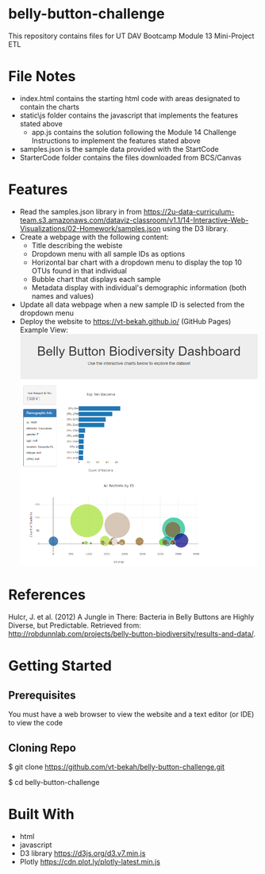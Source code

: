 # belly-button-challenge
This repository contains files for UT DAV Bootcamp Module 13 Mini-Project ETL

# File Notes
* index.html contains the starting html code with areas designated to contain the charts
* static\js folder contains the javascript that implements the features stated above
  * app.js contains the solution following the Module 14 Challenge Instructions to implement the features stated above
* samples.json is the sample data provided with the StartCode
* StarterCode folder contains the files downloaded from BCS/Canvas

# Features
* Read the samples.json library in from https://2u-data-curriculum-team.s3.amazonaws.com/dataviz-classroom/v1.1/14-Interactive-Web-Visualizations/02-Homework/samples.json using the D3 library.
* Create a webpage with the following content:
  * Title describing the webiste
  * Dropdown menu with all sample IDs as options
  * Horizontal bar chart with a dropdown menu to display the top 10 OTUs found in that individual
  * Bubble chart that displays each sample
  * Metadata display with individual's demographic information (both names and values)
* Update all data webpage when a new sample ID is selected from the dropdown menu
* Deploy the website to https://vt-bekah.github.io/ (GitHub Pages)
Example View: <br> ![Example View](./images/bellybutton_website1439.png)

# References
Hulcr, J. et al. (2012) A Jungle in There: Bacteria in Belly Buttons are Highly Diverse, but Predictable. Retrieved from: http://robdunnlab.com/projects/belly-button-biodiversity/results-and-data/.

# Getting Started

## Prerequisites
You must have a web browser to view the website and a text editor (or IDE) to view the code

## Cloning Repo
$ git clone https://github.com/vt-bekah/belly-button-challenge.git

$ cd belly-button-challenge

# Built With
* html
* javascript
* D3 library https://d3js.org/d3.v7.min.js
* Plotly https://cdn.plot.ly/plotly-latest.min.js



